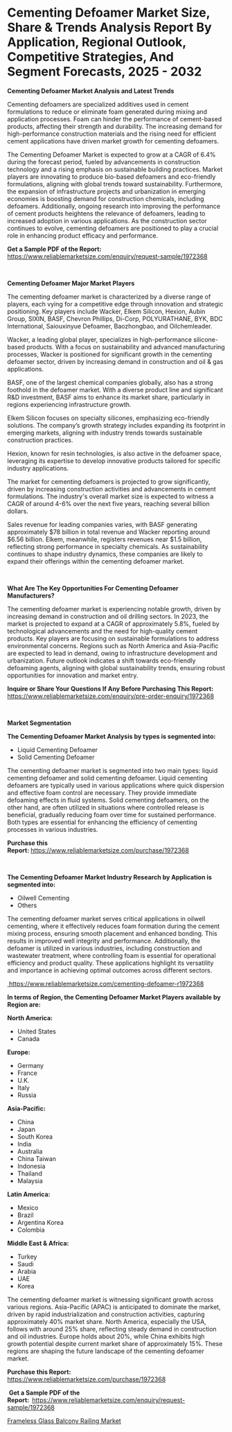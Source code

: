 <p><h1>Cementing Defoamer Market Size, Share & Trends Analysis Report By Application, Regional Outlook, Competitive Strategies, And Segment Forecasts, 2025 - 2032</h1></p><p><strong>Cementing Defoamer Market Analysis and Latest Trends</strong></p>
<p><p>Cementing defoamers are specialized additives used in cement formulations to reduce or eliminate foam generated during mixing and application processes. Foam can hinder the performance of cement-based products, affecting their strength and durability. The increasing demand for high-performance construction materials and the rising need for efficient cement applications have driven market growth for cementing defoamers.</p><p>The Cementing Defoamer Market is expected to grow at a CAGR of 6.4% during the forecast period, fueled by advancements in construction technology and a rising emphasis on sustainable building practices. Market players are innovating to produce bio-based defoamers and eco-friendly formulations, aligning with global trends toward sustainability. Furthermore, the expansion of infrastructure projects and urbanization in emerging economies is boosting demand for construction chemicals, including defoamers. Additionally, ongoing research into improving the performance of cement products heightens the relevance of defoamers, leading to increased adoption in various applications. As the construction sector continues to evolve, cementing defoamers are positioned to play a crucial role in enhancing product efficacy and performance.</p></p>
<p><strong>Get a Sample PDF of the Report:&nbsp;</strong> <a href="https://www.reliablemarketsize.com/enquiry/request-sample/1972368?utm_campaign=1836&utm_medium=2&utm_source=Github&utm_content=ia&utm_term=01042025&utm_id=cementing-defoamer">https://www.reliablemarketsize.com/enquiry/request-sample/1972368</a></p>
<p>&nbsp;</p>
<p><strong>Cementing Defoamer Major Market Players</strong></p>
<p><p>The cementing defoamer market is characterized by a diverse range of players, each vying for a competitive edge through innovation and strategic positioning. Key players include Wacker, Elkem Silicon, Hexion, Aubin Group, SIXIN, BASF, Chevron Phillips, Di-Corp, POLYURATHANE, BYK, BDC International, Saiouxinyue Defoamer, Baozhongbao, and Oilchemleader.</p><p>Wacker, a leading global player, specializes in high-performance silicone-based products. With a focus on sustainability and advanced manufacturing processes, Wacker is positioned for significant growth in the cementing defoamer sector, driven by increasing demand in construction and oil & gas applications. </p><p>BASF, one of the largest chemical companies globally, also has a strong foothold in the defoamer market. With a diverse product line and significant R&D investment, BASF aims to enhance its market share, particularly in regions experiencing infrastructure growth. </p><p>Elkem Silicon focuses on specialty silicones, emphasizing eco-friendly solutions. The company’s growth strategy includes expanding its footprint in emerging markets, aligning with industry trends towards sustainable construction practices.</p><p>Hexion, known for resin technologies, is also active in the defoamer space, leveraging its expertise to develop innovative products tailored for specific industry applications.</p><p>The market for cementing defoamers is projected to grow significantly, driven by increasing construction activities and advancements in cement formulations. The industry's overall market size is expected to witness a CAGR of around 4-6% over the next five years, reaching several billion dollars.</p><p>Sales revenue for leading companies varies, with BASF generating approximately $78 billion in total revenue and Wacker reporting around $6.56 billion. Elkem, meanwhile, registers revenues near $1.5 billion, reflecting strong performance in specialty chemicals. As sustainability continues to shape industry dynamics, these companies are likely to expand their offerings within the cementing defoamer market.</p></p>
<p>&nbsp;</p>
<p><strong>What Are The Key Opportunities For Cementing Defoamer Manufacturers?</strong></p>
<p><p>The cementing defoamer market is experiencing notable growth, driven by increasing demand in construction and oil drilling sectors. In 2023, the market is projected to expand at a CAGR of approximately 5.8%, fueled by technological advancements and the need for high-quality cement products. Key players are focusing on sustainable formulations to address environmental concerns. Regions such as North America and Asia-Pacific are expected to lead in demand, owing to infrastructure development and urbanization. Future outlook indicates a shift towards eco-friendly defoaming agents, aligning with global sustainability trends, ensuring robust opportunities for innovation and market entry.</p></p>
<p><strong>Inquire or Share Your Questions If Any Before Purchasing This Report:</strong> <a href="https://www.reliablemarketsize.com/enquiry/pre-order-enquiry/1972368?utm_campaign=1836&utm_medium=2&utm_source=Github&utm_content=ia&utm_term=01042025&utm_id=cementing-defoamer">https://www.reliablemarketsize.com/enquiry/pre-order-enquiry/1972368</a></p>
<p>&nbsp;</p>
<p><strong>Market Segmentation</strong></p>
<p><strong>The Cementing Defoamer Market Analysis by types is segmented into:</strong></p>
<p><ul><li>Liquid Cementing Defoamer</li><li>Solid Cementing Defoamer</li></ul></p>
<p><p>The cementing defoamer market is segmented into two main types: liquid cementing defoamer and solid cementing defoamer. Liquid cementing defoamers are typically used in various applications where quick dispersion and effective foam control are necessary. They provide immediate defoaming effects in fluid systems. Solid cementing defoamers, on the other hand, are often utilized in situations where controlled release is beneficial, gradually reducing foam over time for sustained performance. Both types are essential for enhancing the efficiency of cementing processes in various industries.</p></p>
<p><strong>Purchase this Report:&nbsp;</strong><a href="https://www.reliablemarketsize.com/purchase/1972368?utm_campaign=1836&utm_medium=2&utm_source=Github&utm_content=ia&utm_term=01042025&utm_id=cementing-defoamer">https://www.reliablemarketsize.com/purchase/1972368</a></p>
<p>&nbsp;</p>
<p><strong>The Cementing Defoamer Market Industry Research by Application is segmented into:</strong></p>
<p><ul><li>Oilwell Cementing</li><li>Others</li></ul></p>
<p><p>The cementing defoamer market serves critical applications in oilwell cementing, where it effectively reduces foam formation during the cement mixing process, ensuring smooth placement and enhanced bonding. This results in improved well integrity and performance. Additionally, the defoamer is utilized in various industries, including construction and wastewater treatment, where controlling foam is essential for operational efficiency and product quality. These applications highlight its versatility and importance in achieving optimal outcomes across different sectors.</p></p>
<p><a href="https://www.reliablemarketsize.com/cementing-defoamer-r1972368?utm_campaign=1836&utm_medium=2&utm_source=Github&utm_content=ia&utm_term=01042025&utm_id=cementing-defoamer">&nbsp;https://www.reliablemarketsize.com/cementing-defoamer-r1972368</a></p>
<p><strong>In terms of Region, the Cementing Defoamer Market Players available by Region are:</strong></p>
<p>
    <p> <strong> North America: </strong>
        <ul>
            <li>United States</li>
            <li>Canada</li>
        </ul>
        </p> 
    <p> <strong> Europe: </strong>
        <ul>
            <li>Germany</li>
            <li>France</li>
            <li>U.K.</li>
            <li>Italy</li>
            <li>Russia</li>
        </ul>
        </p> 
    <p> <strong> Asia-Pacific: </strong>
        <ul>
            <li>China</li>
            <li>Japan</li>
            <li>South Korea</li>
            <li>India</li>
            <li>Australia</li>
            <li>China Taiwan</li>
            <li>Indonesia</li>
            <li>Thailand</li>
            <li>Malaysia</li>
        </ul>
        </p> 
    <p> <strong> Latin America: </strong>
        <ul>
            <li>Mexico</li>
            <li>Brazil</li>
            <li>Argentina Korea</li>
            <li>Colombia</li>
        </ul>
        </p> 
    <p> <strong> Middle East & Africa: </strong>
        <ul>
            <li>Turkey</li>
            <li>Saudi</li>
            <li>Arabia</li>
            <li>UAE</li>
            <li>Korea</li>
        </ul>
    </p>
    </p>
<p><p>The cementing defoamer market is witnessing significant growth across various regions. Asia-Pacific (APAC) is anticipated to dominate the market, driven by rapid industrialization and construction activities, capturing approximately 40% market share. North America, especially the USA, follows with around 25% share, reflecting steady demand in construction and oil industries. Europe holds about 20%, while China exhibits high growth potential despite current market share of approximately 15%. These regions are shaping the future landscape of the cementing defoamer market.</p></p>
<p><strong>Purchase this Report: </strong><a href="https://www.reliablemarketsize.com/purchase/1972368?utm_campaign=1836&utm_medium=2&utm_source=Github&utm_content=ia&utm_term=01042025&utm_id=cementing-defoamer">https://www.reliablemarketsize.com/purchase/1972368</a></p>
<p>&nbsp;<strong>Get a Sample PDF of the Report:&nbsp;&nbsp;</strong><a href="https://www.reliablemarketsize.com/enquiry/request-sample/1972368?utm_campaign=1836&utm_medium=2&utm_source=Github&utm_content=ia&utm_term=01042025&utm_id=cementing-defoamer">https://www.reliablemarketsize.com/enquiry/request-sample/1972368</a></p>
<p><strong></strong></p>
<p><p><a href="https://github.com/mabutironaldo/Market-Research-Report-List-7/blob/main/frameless-glass-balcony-railing-market.md?utm_campaign=1836&utm_medium=2&utm_source=Github&utm_content=ia&utm_term=01042025&utm_id=cementing-defoamer">Frameless Glass Balcony Railing Market</a></p></p>